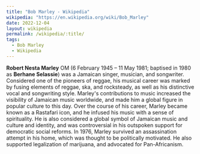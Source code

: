 ```yaml
---
title: "Bob Marley - Wikipedia"
wikipedia: "https://en.wikipedia.org/wiki/Bob_Marley"
date: 2022-12-04
layout: wikipedia
permalink: /wikipedia/:title/
tags:
  - Bob Marley
  - Wikipedia
---
```

**Robert Nesta Marley** OM (6 February 1945 – 11 May 1981; baptised in 1980 as **Berhane Selassie**) was a Jamaican singer, musician, and songwriter. Considered one of the pioneers of reggae, his musical career was marked by fusing elements of reggae, ska, and rocksteady, as well as his distinctive vocal and songwriting style. Marley's contributions to music increased the visibility of Jamaican music worldwide, and made him a global figure in popular culture to this day. Over the course of his career, Marley became known as a Rastafari icon, and he infused his music with a sense of spirituality. He is also considered a global symbol of Jamaican music and culture and identity, and was controversial in his outspoken support for democratic social reforms. In 1976, Marley survived an assassination attempt in his home, which was thought to be politically motivated. He also supported legalization of marijuana, and advocated for Pan-Africanism.